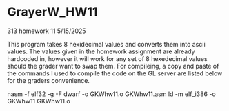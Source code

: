 # GrayerW_HW11
313 homework 11
5/15/2025

This program takes 8 hexidecimal values and converts them into ascii values. The values given in the homework assignment are already hardcoded in, however it will work for any set of 8 hexedecimal values should the grader want to swap them. For compileing, a copy and paste of the commands I used to compile the code on the GL server are listed below for the graders convenience.

nasm -f elf32 -g -F dwarf -o GKWhw11.o GKWhw11.asm
ld -m elf_i386 -o GKWhw11 GKWhw11.o
